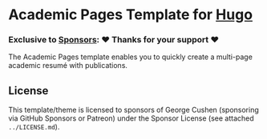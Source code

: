 # Academic Pages Template for [Hugo](https://github.com/gohugoio/hugo)

### Exclusive to [Sponsors](https://wowchemy.com/sponsors/): ❤️ Thanks for your support ❤️

The Academic Pages template enables you to quickly create a multi-page academic resumé with publications.

## License 

This template/theme is licensed to sponsors of George Cushen (sponsoring via GitHub Sponsors or Patreon) under the Sponsor License (see attached `../LICENSE.md`).
